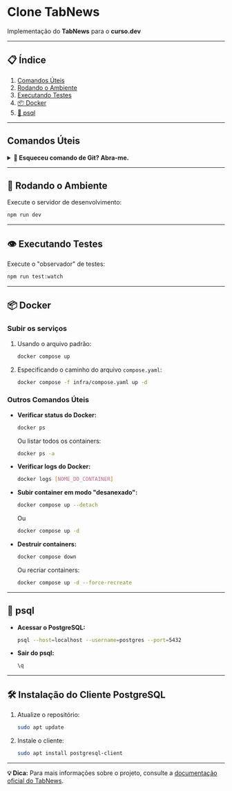 # Clone TabNews  
Implementação do **TabNews** para o **curso.dev**

---

## 📋 Índice

1. [Comandos Úteis](#comandos-úteis)  
2. [Rodando o Ambiente](#rodando-o-ambiente)  
3. [Executando Testes](#executando-testes)  
4. [📦 Docker](#-docker)  
5. [📅 psql](#-psql)  

---

## Comandos Úteis

<details>
  <summary><b>📂 Esqueceu comando de Git? Abra-me.</b></summary>

  <details>
   <summary><b>1. Conferir Status</b></summary>
    
  ```bash
    git status
  ```
  </details>

  <details>
    <summary><b>2. Trazer itens para o "palco"</b></summary>
    
  Adicione um arquivo específico ou todas as alterações ao **staging area**:
    
  ```bash
    git add [caminho ou arquivo]
  ```
    
  Para incluir todas as alterações de uma vez, use:  
  ```bash
    git add . -A
  ```
  </details>

  <details>
    <summary><b>3. Commit</b></summary>

  "Commitar" as alterações:
  ```bash
    git commit -m 'detalhes da alteração'
  ```

  Editar o último commit:
  ```bash
    git commit --amend
  ```

  Destacar texto no commit:
    
  ```bash
    git commit -m 'destaque os `detalhes da alteração`'
  ```
  </details>

  <details>
    <summary><b>4. Push</b></summary>

  Publicar as alterações no repositório remoto:
  ```bash
    git push
  ```
  </details>

  <details>
    <summary><b>5. Pull</b></summary>

  Incorporar mudanças do repositório remoto no branch local:
  ```bash
    git pull
  ```
  </details>

  <details>
    <summary><b>6. Renomear Arquivos (mv)</b></summary>
    
  ```bash
    git mv [nome atual] [nome novo]
  ```
  </details>

</details>

---

## 🛞 Rodando o Ambiente

Execute o servidor de desenvolvimento:  
```bash
npm run dev
```
---

## 👁️ Executando Testes

Execute o "observador" de testes:  
```bash
npm run test:watch
```

---

## 📦 Docker

### Subir os serviços

1. Usando o arquivo padrão:
    ```bash
    docker compose up
    ```
2. Especificando o caminho do arquivo `compose.yaml`:
    ```bash
    docker compose -f infra/compose.yaml up -d
    ```

### Outros Comandos Úteis

- **Verificar status do Docker:**  
    ```bash
    docker ps
    ```  
    Ou listar todos os containers:  
    ```bash
    docker ps -a
    ```
  
- **Verificar logs do Docker:**  
    ```bash
    docker logs [NOME_DO_CONTAINER]
    ```

- **Subir container em modo "desanexado":**  
    ```bash
    docker compose up --detach
    ```  
    Ou  
    ```bash
    docker compose up -d
    ```

- **Destruir containers:**  
    ```bash
    docker compose down
    ```  
    Ou recriar containers:  
    ```bash
    docker compose up -d --force-recreate
    ```

---

## 📅 psql  

- **Acessar o PostgreSQL:**  
    ```bash
    psql --host=localhost --username=postgres --port=5432
    ```

- **Sair do psql:**  
    ```bash
    \q
    ```

---

## 🛠️ Instalação do Cliente PostgreSQL  

1. Atualize o repositório:  
    ```bash
    sudo apt update
    ```
2. Instale o cliente:  
    ```bash
    sudo apt install postgresql-client
    ```

---

**💡 Dica:** Para mais informações sobre o projeto, consulte a [documentação oficial do TabNews](https://tabnews.com.br).
